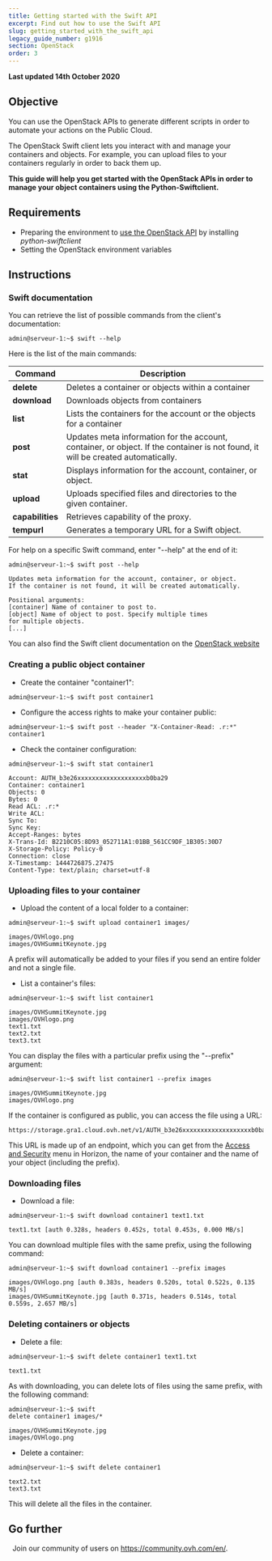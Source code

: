 ```yaml
---
title: Getting started with the Swift API
excerpt: Find out how to use the Swift API
slug: getting_started_with_the_swift_api
legacy_guide_number: g1916
section: OpenStack
order: 3
---
```


**Last updated 14th October 2020**

## Objective

You can use the OpenStack APIs to generate different scripts in order to automate your actions on the Public Cloud. 

The OpenStack Swift client lets you interact with and manage your containers and objects. For example, you can upload files to your containers regularly in order to back them up. 

**This guide will help you get started with the OpenStack APIs in order to manage your object containers using the Python-Swiftclient.**


## Requirements

- Preparing the environment to [use the OpenStack API](../prepare_the_environment_for_using_the_openstack_api/) by installing *python-swiftclient*
- Setting the OpenStack environment variables


## Instructions

### Swift documentation

You can retrieve the list of possible commands from the client's documentation:

```
admin@serveur-1:~$ swift --help
```

Here is the list of the main commands:

|Command|Description|
|---|---|
|**delete**|Deletes a container or objects within a container|
|**download**|Downloads objects from containers|
|**list**|Lists the containers for the account or the objects for a container|
|**post**|Updates meta information for the account, container, or object. If the container is not found, it will be created automatically.|
|**stat**|Displays information for the account, container, or object.|
|**upload**|Uploads specified files and directories to the given container.|
|**capabilities**|Retrieves capability of the proxy.|
|**tempurl**|Generates a temporary URL for a Swift object.|


For help on a specific Swift command, enter "--help" at the end of it:

```
admin@serveur-1:~$ swift post --help

Updates meta information for the account, container, or object.
If the container is not found, it will be created automatically.

Positional arguments:
[container] Name of container to post to.
[object] Name of object to post. Specify multiple times
for multiple objects.
[...]
```

You can also find the Swift client documentation on the [OpenStack website](http://docs.openstack.org/cli-reference/content/swiftclient_commands.html)

### Creating a public object container

- Create the container "container1":

```
admin@serveur-1:~$ swift post container1
```

- Configure the access rights to make your container public:

```
admin@serveur-1:~$ swift post --header "X-Container-Read: .r:*" container1
```

- Check the container configuration:

```
admin@serveur-1:~$ swift stat container1

Account: AUTH_b3e26xxxxxxxxxxxxxxxxxxxb0ba29
Container: container1
Objects: 0
Bytes: 0
Read ACL: .r:*
Write ACL:
Sync To:
Sync Key:
Accept-Ranges: bytes
X-Trans-Id: B2210C05:8D93_052711A1:01BB_561CC9DF_1B305:30D7
X-Storage-Policy: Policy-0
Connection: close
X-Timestamp: 1444726875.27475
Content-Type: text/plain; charset=utf-8
```

### Uploading files to your container

- Upload the content of a local folder to a container:

```
admin@serveur-1:~$ swift upload container1 images/

images/OVHlogo.png
images/OVHSummitKeynote.jpg
```

A prefix will automatically be added to your files if you send an entire folder and not a single file.

- List a container's files:

```
admin@serveur-1:~$ swift list container1

images/OVHSummitKeynote.jpg
images/OVHlogo.png
text1.txt
text2.txt
text3.txt
```

You can display the files with a particular prefix using the "--prefix" argument:

```
admin@serveur-1:~$ swift list container1 --prefix images

images/OVHSummitKeynote.jpg
images/OVHlogo.png
```

If the container is configured as public, you can access the file using a URL:

```
https://storage.gra1.cloud.ovh.net/v1/AUTH_b3e26xxxxxxxxxxxxxxxxxxxb0ba29/container1/images/OVHlogo.png
```

This URL is made up of an endpoint, which you can get from the [Access and Security](../access_and_security_in_horizon) menu in Horizon, the name of your container and the name of your object (including the prefix).


### Downloading files

- Download a file:

```
admin@serveur-1:~$ swift download container1 text1.txt

text1.txt [auth 0.328s, headers 0.452s, total 0.453s, 0.000 MB/s]
```

You can download multiple files with the same prefix, using the following command:

```
admin@serveur-1:~$ swift download container1 --prefix images

images/OVHlogo.png [auth 0.383s, headers 0.520s, total 0.522s, 0.135 MB/s]
images/OVHSummitKeynote.jpg [auth 0.371s, headers 0.514s, total 0.559s, 2.657 MB/s]
```

### Deleting containers or objects

- Delete a file:

```
admin@serveur-1:~$ swift delete container1 text1.txt

text1.txt
```

As with downloading, you can delete lots of files using the same prefix, with the following command:

```
admin@serveur-1:~$ swift 
delete container1 images/*

images/OVHSummitKeynote.jpg
images/OVHlogo.png
```

- Delete a container:

```
admin@serveur-1:~$ swift delete container1

text2.txt
text3.txt
```

This will delete all the files in the container.


## Go further
 
Join our community of users on <https://community.ovh.com/en/>.
